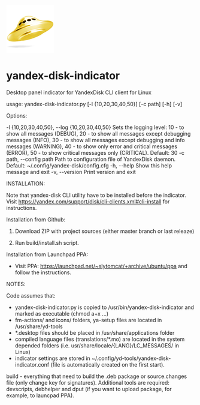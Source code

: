 ﻿### **![yandex-disk-indicator](https://github.com/slytomcat/yandex-disk-indicator/blob/master/icons/yd-128.png)**
# yandex-disk-indicator
Desktop panel indicator for YandexDisk CLI client for Linux

  usage: yandex-disk-indicator.py [-l {10,20,30,40,50}] [-c path] [-h] [-v]
  
  Options:
  
  -l {10,20,30,40,50}, --log {10,20,30,40,50}
                        Sets the logging level:
                         10 - to show all messages (DEBUG), 
                         20 - to show all messages except debugging messages (INFO),
                         30 - to show all messages except debugging and info messages (WARNING),
                         40 - to show only error and critical messages (ERROR),
                         50 - to show critical messages only (CRITICAL). 
                        Default: 30
  -c path, --config path
                        Path to configuration file of YandexDisk daemon.
                        Default: ~/.config/yandex-disk/config.cfg
  -h, --help            Show this help message and exit
  -v, --version         Print version and exit


INSTALLATION:

Note that yandex-disk CLI utility have to be installed before the indicator. Visit https://yandex.com/support/disk/cli-clients.xml#cli-install for instructions.

Installation from Github: 

 1. Download ZIP with project sources (either master branch or last releaze)

 2. Run build/install.sh script.

Installation from Launchpad PPA: 
 - Visit PPA: https://launchpad.net/~slytomcat/+archive/ubuntu/ppa and follow the instructions.


NOTES:

Code assumes that:
- yandex-disk-indicator.py is copied to /usr/bin/yandex-disk-indicator and marked as executable (chmod a+x ...)
- fm-actions/ and icons/ folders, ya-setup files are located in /usr/share/yd-tools
- *.desktop files should be placed in /usr/share/applications folder
- compiled language files (translations/*.mo) are located in the system depended folders (i.e. usr/share/locale/{LANG}/LC_MESSAGES/ in Linux)
- indicator settings are stored in ~/.config/yd-tools/yandex-disk-indicator.conf (file is automatically created on the first start).

build - everything that need to build the .deb package or source.changes file (only change key for signatures). Additional tools are required: devscripts, debhelper and dput (if you want to upload package, for example, to launcpad PPA).

